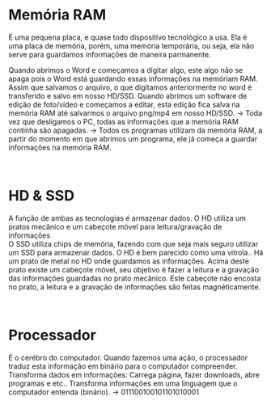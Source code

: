 # Memória RAM
É uma pequena placa, e quase todo dispositivo tecnológico a usa.
Ela é uma placa de memória, porém, uma memória temporária, ou seja, ela não serve para guardamos informações de maneira parmanente. 

Quando abrimos o Word e começamos a digitar algo, este algo não se apaga pois o Word está guardando essas informações na memóriam RAM. 
Assim que salvamos o arquivo, o que digitamos anteriormente no word é transferido e salvo em nosso HD/SSD.
Quando abrimos um software de edição de foto/vídeo e começamos a editar, esta edição fica salva na memória RAM até salvarmos o arquivo png/mp4 em nosso HD/SSD.
-> Toda vez que desligamos o PC, todas as informações que a memória RAM continha são apagadas. 
-> Todos os programas utilizam da memória RAM, a partir do momento em que abrimos um programa, ele já começa a guardar informações na memória RAM.

</br>

# HD & SSD
A função de ambas as tecnologias é armazenar dados.
O HD utiliza um pratos mecânico e um cabeçote móvel para leitura/gravação de informações	
O SSD utiliza chips de memória, fazendo com que seja mais seguro utilizar um SSD para armazenar dados. 
O HD é bem parecido como uma vitrola.. Há um prato de metal no HD onde guardamos as informações.
Acima deste prato existe um cabeçote móvel, seu objetivo é fazer a leitura e a gravação das informações guardadas no prato mecânico.
Este cabeçote não encosta no prato, a leitura e a gravação de informações são feitas magnéticamente.

</br>

# Processador
É o cerébro do computador. 
Quando fazemos uma ação, o processador traduz esta informação em binário para o computador compreender.  
Transforma dados em informações: Carrega página, fazer downloads, abre programas e etc.. 
Transforma informações em uma linguagem que o computador entenda (binário). 
-> 011100100101101010001


